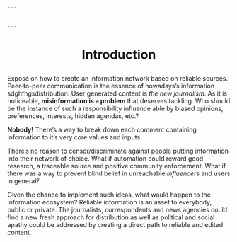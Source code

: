 ```yaml
---


---
```


<h1 id="p-aligncenterintroductionp"><p align="center">Introduction</p></h1>
<p>Exposé on how to create an information network based on reliable sources. Peer-to-peer communication is the essence  of nowadays’s information sdghfhgsdistribution. User generated content is <em>the new journalism</em>. As it is noticeable, <strong>misinformation is a problem</strong> that deserves tackling. Who should be the instance of such a responsibility influence able  by biased opinions, preferences, interests, hidden agendas, etc.?</p>
<p><strong>Nobody!</strong> There’s a way to break down each comment containing information to it’s very core values and inputs.</p>
<p>There’s no reason to censor/discriminate against people putting information into their network of choice. What if automation could reward good research, a traceable source and positive community enforcement. What if there was a way to prevent blind belief in unreachable <em>influencers</em> and users in general?</p>
<p>Given the chance to implement such ideas, what would happen to the information ecosystem? Reliable information is an asset to everybody, public or private. The journalists, correspondents  and news agencies could find a new fresh approach for distribution as well as political and social apathy could be addressed by creating a direct path to reliable and edited content.</p>

<!--stackedit_data:
eyJoaXN0b3J5IjpbMjE2MDc0NTkwXX0=
-->